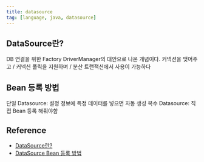 ```yaml
---
title: datasource
tag: [language, java, datasource]
---
```

## DataSource란?
DB 연결을 위한 Factory
DriverManager의 대안으로 나온 개념이다.
커넥션을 맺어주고 / 커넥션 풀릭을 지원하며 / 분산 트랜잭션에서 사용이 가능하다

## Bean 등록 방법
단일 Datasource: 설정 정보에 특정 데이터를 넣으면 자동 생성
복수 Datasource: 직접 Bean 등록 해줘야함

## Reference
- [DataSource란?](https://velog.io/@byeongju/DataSource-cbd8ln4x)
- [DataSource Bean 등록 방법](https://blog.jiniworld.me/69#a01)
